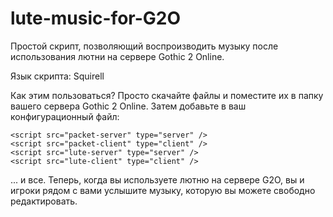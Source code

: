 # lute-music-for-G2O
Простой скрипт, позволяющий воспроизводить музыку после использования лютни на сервере Gothic 2 Online.

Язык скрипта: Squirell

Как этим пользоваться? Просто скачайте файлы и поместите их в папку вашего сервера Gothic 2 Online. Затем добавьте в ваш конфигурационный файл:

```
<script src="packet-server" type="server" />
<script src="packet-client" type="client" />
<script src="lute-server" type="server" />
<script src="lute-client" type="client" />
```

... и все. Теперь, когда вы используете лютню на сервере G2O, вы и игроки рядом с вами услышите музыку, которую вы можете свободно редактировать.
